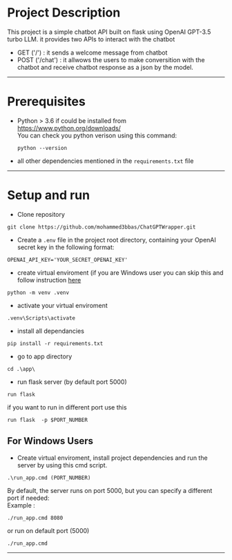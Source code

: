 # Project Description

This project is a simple chatbot API built on flask using OpenAI GPT-3.5 turbo LLM. it provides two APIs to interact with the chatbot
- GET ('/') : it sends a welcome message from chatbot 
- POST ('/chat') : it allwows the users to make conversition with the chatbot and receive chatbot response as a json by the model.  
---
# Prerequisites
- Python > 3.6
  if could be installed from https://www.python.org/downloads/    
  You can check you python verison using this command:
  ```
  python --version
  ```
- all other dependencies mentioned in the `requirements.txt` file
---
# Setup and run  
- Clone repository

```
git clone https://github.com/mohammed3bbas/ChatGPTWrapper.git
```
- Create a `.env` file in the project root directory, containing your OpenAI secret key in the following format:

```
OPENAI_API_KEY='YOUR_SECRET_OPENAI_KEY'
```
- create virtual enviroment (if you are Windows user you can skip this and follow instruction [here](#for-windows-users)
```
python -m venv .venv
```
- activate your virtual enviroment
```
.venv\Scripts\activate
```
- install all dependancies 
```
pip install -r requirements.txt
```
- go to app directory 
```
cd .\app\
```
- run flask server (by default port 5000)
```
run flask 
```
if you want to run in different port use this 
```
run flask  -p $PORT_NUMBER
```

## For Windows Users

- Create virtual enviroment, install project dependencies and run the server by using this cmd script.

```
.\run_app.cmd (PORT_NUMBER)
```
By default, the server runs on port 5000, but you can specify a different port if needed:     
Example :
```
./run_app.cmd 8080
```
or run on default port (5000)
```
./run_app.cmd
```
---


  
